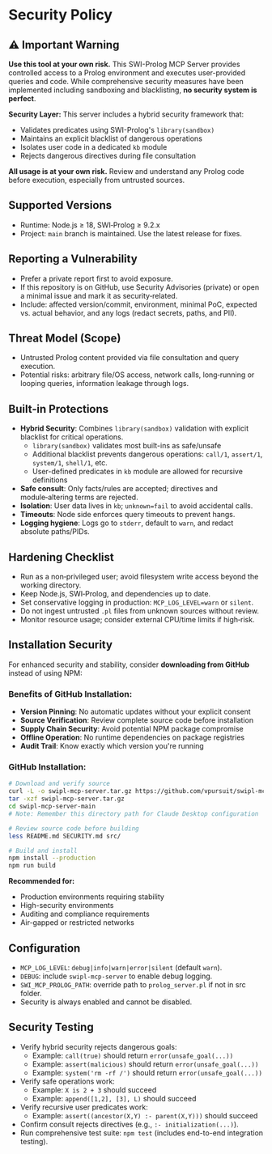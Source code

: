 # Security Policy

## ⚠️ Important Warning

**Use this tool at your own risk.** This SWI-Prolog MCP Server provides controlled access to a Prolog environment and executes user-provided queries and code. While comprehensive security measures have been implemented including sandboxing and blacklisting, **no security system is perfect**. 

**Security Layer:** This server includes a hybrid security framework that:
- Validates predicates using SWI-Prolog's `library(sandbox)`
- Maintains an explicit blacklist of dangerous operations
- Isolates user code in a dedicated `kb` module
- Rejects dangerous directives during file consultation

**All usage is at your own risk.** Review and understand any Prolog code before execution, especially from untrusted sources.

## Supported Versions
- Runtime: Node.js ≥ 18, SWI‑Prolog ≥ 9.2.x
- Project: `main` branch is maintained. Use the latest release for fixes.

## Reporting a Vulnerability
- Prefer a private report first to avoid exposure.
- If this repository is on GitHub, use Security Advisories (private) or open a minimal issue and mark it as security‑related.
- Include: affected version/commit, environment, minimal PoC, expected vs. actual behavior, and any logs (redact secrets, paths, and PII).

## Threat Model (Scope)
- Untrusted Prolog content provided via file consultation and query execution.
- Potential risks: arbitrary file/OS access, network calls, long‑running or looping queries, information leakage through logs.

## Built‑in Protections
- **Hybrid Security**: Combines `library(sandbox)` validation with explicit blacklist for critical operations.
  - `library(sandbox)` validates most built-ins as safe/unsafe
  - Additional blacklist prevents dangerous operations: `call/1`, `assert/1`, `system/1`, `shell/1`, etc.
  - User-defined predicates in `kb` module are allowed for recursive definitions
- **Safe consult**: Only facts/rules are accepted; directives and module‑altering terms are rejected.
- **Isolation**: User data lives in `kb`; `unknown=fail` to avoid accidental calls.
- **Timeouts**: Node side enforces query timeouts to prevent hangs.
- **Logging hygiene**: Logs go to `stderr`, default to `warn`, and redact absolute paths/PIDs.

## Hardening Checklist
- Run as a non‑privileged user; avoid filesystem write access beyond the working directory.
- Keep Node.js, SWI‑Prolog, and dependencies up to date.
- Set conservative logging in production: `MCP_LOG_LEVEL=warn` or `silent`.
- Do not ingest untrusted `.pl` files from unknown sources without review.
- Monitor resource usage; consider external CPU/time limits if high‑risk.

## Installation Security

For enhanced security and stability, consider **downloading from GitHub** instead of using NPM:

### Benefits of GitHub Installation:
- **Version Pinning**: No automatic updates without your explicit consent
- **Source Verification**: Review complete source code before installation
- **Supply Chain Security**: Avoid potential NPM package compromise
- **Offline Operation**: No runtime dependencies on package registries
- **Audit Trail**: Know exactly which version you're running

### GitHub Installation:
```bash
# Download and verify source
curl -L -o swipl-mcp-server.tar.gz https://github.com/vpursuit/swipl-mcp-server/archive/refs/heads/main.tar.gz
tar -xzf swipl-mcp-server.tar.gz
cd swipl-mcp-server-main
# Note: Remember this directory path for Claude Desktop configuration

# Review source code before building
less README.md SECURITY.md src/

# Build and install
npm install --production
npm run build
```

**Recommended for:**
- Production environments requiring stability
- High-security environments
- Auditing and compliance requirements
- Air-gapped or restricted networks

## Configuration
- `MCP_LOG_LEVEL`: `debug|info|warn|error|silent` (default `warn`).
- `DEBUG`: include `swipl-mcp-server` to enable debug logging.
- `SWI_MCP_PROLOG_PATH`: override path to `prolog_server.pl` if not in src folder.
- Security is always enabled and cannot be disabled.

## Security Testing
- Verify hybrid security rejects dangerous goals:
  - Example: `call(true)` should return `error(unsafe_goal(...))`
  - Example: `assert(malicious)` should return `error(unsafe_goal(...))`
  - Example: `system('rm -rf /')` should return `error(unsafe_goal(...))`
- Verify safe operations work:
  - Example: `X is 2 + 3` should succeed
  - Example: `append([1,2], [3], L)` should succeed
- Verify recursive user predicates work:
  - Example: `assert((ancestor(X,Y) :- parent(X,Y)))` should succeed
- Confirm consult rejects directives (e.g., `:- initialization(...)`).
- Run comprehensive test suite: `npm test` (includes end-to-end integration testing).

